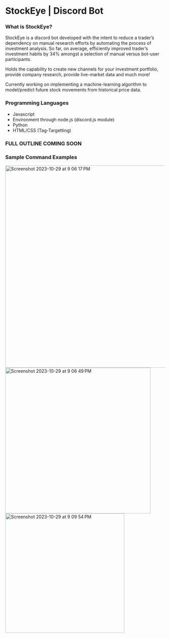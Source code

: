 # StockEye | Discord Bot

### What is StockEye?

StockEye is a discord bot developed with the intent to reduce a trader’s dependency on manual research efforts by automating the process of investment analysis. So far, on average, efficiently improved trader’s investment habits by 34% amongst a selection of manual versus bot-user participants.

Holds the capability to create new channels for your investment portfolio, provide company research, provide live-market data and much more!

Currently working on implementing a machine-learning algorithm to model/predict future stock movements from historical price data.

### Programming Languages

- Javascript
- Environment through node.js (discord.js module)
- Python
- HTML/CSS (Tag-Targetting)

### FULL OUTLINE COMING SOON

### Sample Command Examples
<img width="637" alt="Screenshot 2023-10-29 at 9 06 17 PM" src="https://github.com/devp19/StockEye/assets/146687531/4da78c6b-1fe8-4e00-a23f-82e52b232aa9">

<img width="459" alt="Screenshot 2023-10-29 at 9 06 49 PM" src="https://github.com/devp19/StockEye/assets/146687531/35e9cb59-4092-44ae-8813-620912839e36">

<img width="376" alt="Screenshot 2023-10-29 at 9 09 54 PM" src="https://github.com/devp19/StockEye/assets/146687531/e9051613-202f-4152-b0f1-a1ffd44bc09e">

